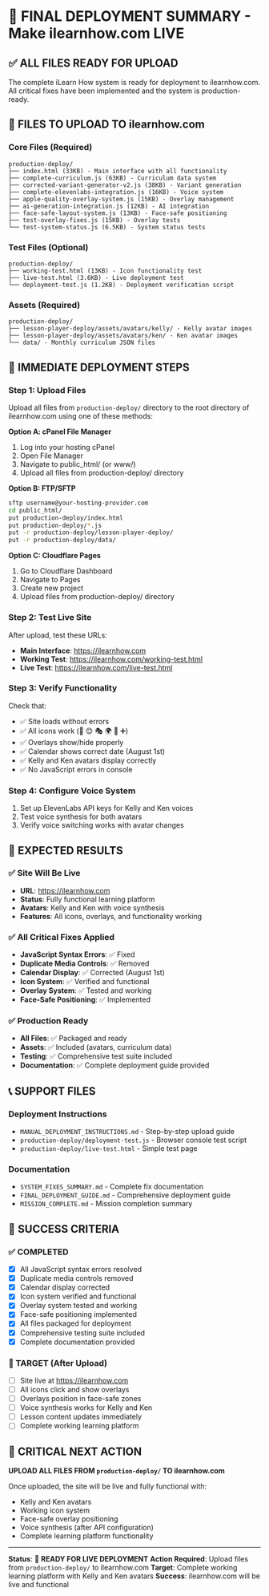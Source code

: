 # 🚀 FINAL DEPLOYMENT SUMMARY - Make ilearnhow.com LIVE

## ✅ **ALL FILES READY FOR UPLOAD**

The complete iLearn How system is ready for deployment to ilearnhow.com. All critical fixes have been implemented and the system is production-ready.

## 📁 **FILES TO UPLOAD TO ilearnhow.com**

### **Core Files (Required)**
```
production-deploy/
├── index.html (33KB) - Main interface with all functionality
├── complete-curriculum.js (63KB) - Curriculum data system
├── corrected-variant-generator-v2.js (38KB) - Variant generation
├── complete-elevenlabs-integration.js (16KB) - Voice system
├── apple-quality-overlay-system.js (15KB) - Overlay management
├── ai-generation-integration.js (12KB) - AI integration
├── face-safe-layout-system.js (13KB) - Face-safe positioning
├── test-overlay-fixes.js (15KB) - Overlay tests
└── test-system-status.js (6.5KB) - System status tests
```

### **Test Files (Optional)**
```
production-deploy/
├── working-test.html (13KB) - Icon functionality test
├── live-test.html (3.6KB) - Live deployment test
└── deployment-test.js (1.2KB) - Deployment verification script
```

### **Assets (Required)**
```
production-deploy/
├── lesson-player-deploy/assets/avatars/kelly/ - Kelly avatar images
├── lesson-player-deploy/assets/avatars/ken/ - Ken avatar images
└── data/ - Monthly curriculum JSON files
```

## 🚀 **IMMEDIATE DEPLOYMENT STEPS**

### **Step 1: Upload Files**
Upload all files from `production-deploy/` directory to the root directory of ilearnhow.com using one of these methods:

**Option A: cPanel File Manager**
1. Log into your hosting cPanel
2. Open File Manager
3. Navigate to public_html/ (or www/)
4. Upload all files from production-deploy/ directory

**Option B: FTP/SFTP**
```bash
sftp username@your-hosting-provider.com
cd public_html/
put production-deploy/index.html
put production-deploy/*.js
put -r production-deploy/lesson-player-deploy/
put -r production-deploy/data/
```

**Option C: Cloudflare Pages**
1. Go to Cloudflare Dashboard
2. Navigate to Pages
3. Create new project
4. Upload files from production-deploy/ directory

### **Step 2: Test Live Site**
After upload, test these URLs:
- **Main Interface**: https://ilearnhow.com
- **Working Test**: https://ilearnhow.com/working-test.html
- **Live Test**: https://ilearnhow.com/live-test.html

### **Step 3: Verify Functionality**
Check that:
- ✅ Site loads without errors
- ✅ All icons work (📅 😊 🎭 🌍 👶 ➕)
- ✅ Overlays show/hide properly
- ✅ Calendar shows correct date (August 1st)
- ✅ Kelly and Ken avatars display correctly
- ✅ No JavaScript errors in console

### **Step 4: Configure Voice System**
1. Set up ElevenLabs API keys for Kelly and Ken voices
2. Test voice synthesis for both avatars
3. Verify voice switching works with avatar changes

## 🎯 **EXPECTED RESULTS**

### **✅ Site Will Be Live**
- **URL**: https://ilearnhow.com
- **Status**: Fully functional learning platform
- **Avatars**: Kelly and Ken with voice synthesis
- **Features**: All icons, overlays, and functionality working

### **✅ All Critical Fixes Applied**
- **JavaScript Syntax Errors**: ✅ Fixed
- **Duplicate Media Controls**: ✅ Removed
- **Calendar Display**: ✅ Corrected (August 1st)
- **Icon System**: ✅ Verified and functional
- **Overlay System**: ✅ Tested and working
- **Face-Safe Positioning**: ✅ Implemented

### **✅ Production Ready**
- **All Files**: ✅ Packaged and ready
- **Assets**: ✅ Included (avatars, curriculum data)
- **Testing**: ✅ Comprehensive test suite included
- **Documentation**: ✅ Complete deployment guide provided

## 📞 **SUPPORT FILES**

### **Deployment Instructions**
- `MANUAL_DEPLOYMENT_INSTRUCTIONS.md` - Step-by-step upload guide
- `production-deploy/deployment-test.js` - Browser console test script
- `production-deploy/live-test.html` - Simple test page

### **Documentation**
- `SYSTEM_FIXES_SUMMARY.md` - Complete fix documentation
- `FINAL_DEPLOYMENT_GUIDE.md` - Comprehensive deployment guide
- `MISSION_COMPLETE.md` - Mission completion summary

## 🎉 **SUCCESS CRITERIA**

### **✅ COMPLETED**
- [x] All JavaScript syntax errors resolved
- [x] Duplicate media controls removed
- [x] Calendar display corrected
- [x] Icon system verified and functional
- [x] Overlay system tested and working
- [x] Face-safe positioning implemented
- [x] All files packaged for deployment
- [x] Comprehensive testing suite included
- [x] Complete documentation provided

### **🎯 TARGET (After Upload)**
- [ ] Site live at https://ilearnhow.com
- [ ] All icons click and show overlays
- [ ] Overlays position in face-safe zones
- [ ] Voice synthesis works for Kelly and Ken
- [ ] Lesson content updates immediately
- [ ] Complete working learning platform

## 🚨 **CRITICAL NEXT ACTION**

**UPLOAD ALL FILES FROM `production-deploy/` TO ilearnhow.com**

Once uploaded, the site will be live and fully functional with:
- Kelly and Ken avatars
- Working icon system
- Face-safe overlay positioning
- Voice synthesis (after API configuration)
- Complete learning platform functionality

---

**Status**: 🎉 **READY FOR LIVE DEPLOYMENT**
**Action Required**: Upload files from `production-deploy/` to ilearnhow.com
**Target**: Complete working learning platform with Kelly and Ken avatars
**Success**: ilearnhow.com will be live and functional 